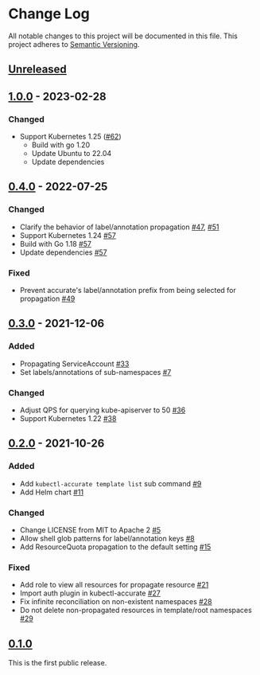 # Change Log

All notable changes to this project will be documented in this file.
This project adheres to [Semantic Versioning](http://semver.org/).

## [Unreleased]

## [1.0.0] - 2023-02-28

### Changed

- Support Kubernetes 1.25 ([#62](https://github.com/cybozu-go/accurate/pull/62))
  - Build with go 1.20
  - Update Ubuntu to 22.04
  - Update dependencies

## [0.4.0] - 2022-07-25

### Changed

- Clarify the behavior of label/annotation propagation [#47](https://github.com/cybozu-go/accurate/pull/47), [#51](https://github.com/cybozu-go/accurate/pull/51)
- Support Kubernetes 1.24 [#57](https://github.com/cybozu-go/accurate/pull/57)
- Build with Go 1.18 [#57](https://github.com/cybozu-go/accurate/pull/57)
- Update dependencies [#57](https://github.com/cybozu-go/accurate/pull/57)

### Fixed

- Prevent accurate's label/annotation prefix from being selected for propagation [#49](https://github.com/cybozu-go/accurate/pull/49)

## [0.3.0] - 2021-12-06

### Added

- Propagating ServiceAccount [#33](https://github.com/cybozu-go/accurate/pull/33)
- Set labels/annotations of sub-namespaces [#7](https://github.com/cybozu-go/accurate/pull/7)

### Changed

- Adjust QPS for querying kube-apiserver to 50 [#36](https://github.com/cybozu-go/accurate/pull/36)
- Support Kubernetes 1.22 [#38](https://github.com/cybozu-go/accurate/pull/38)

## [0.2.0] - 2021-10-26

### Added

- Add `kubectl-accurate template list` sub command [#9](https://github.com/cybozu-go/accurate/pull/9)
- Add Helm chart [#11](https://github.com/cybozu-go/accurate/pull/11)

### Changed

- Change LICENSE from MIT to Apache 2 [#5](https://github.com/cybozu-go/accurate/pull/5)
- Allow shell glob patterns for label/annotation keys [#8](https://github.com/cybozu-go/accurate/pull/8)
- Add ResourceQuota propagation to the default setting [#15](https://github.com/cybozu-go/accurate/pull/15)

### Fixed

- Add role to view all resources for propagate resource [#21](https://github.com/cybozu-go/accurate/pull/21)
- Import auth plugin in kubectl-accurate [#27](https://github.com/cybozu-go/accurate/pull/27)
- Fix infinite reconciliation on non-existent namespaces [#28](https://github.com/cybozu-go/accurate/pull/28)
- Do not delete non-propagated resources in template/root namespaces [#29](https://github.com/cybozu-go/accurate/pull/29)

## [0.1.0]

This is the first public release.

[Unreleased]: https://github.com/cybozu-go/accurate/compare/v1.0.0...HEAD
[1.0.0]: https://github.com/cybozu-go/accurate/compare/v0.4.0...v1.0.0
[0.4.0]: https://github.com/cybozu-go/accurate/compare/v0.3.0...v0.4.0
[0.3.0]: https://github.com/cybozu-go/accurate/compare/v0.2.0...v0.3.0
[0.2.0]: https://github.com/cybozu-go/accurate/compare/v0.1.0...v0.2.0
[0.1.0]: https://github.com/cybozu-go/accurate/compare/4b825dc642cb6eb9a060e54bf8d69288fbee4904...v0.1.0
